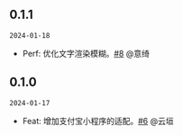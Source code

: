 ## 0.1.1

`2024-01-18`

- Perf: 优化文字渲染模糊。[#8](https://code.alipay.com/vvfx/appx-adapter/pull_requests/8) @意绮

## 0.1.0

`2024-01-17`

- Feat: 增加支付宝小程序的适配。[#6](https://code.alipay.com/vvfx/appx-adapter/pull_requests/6) @云垣
